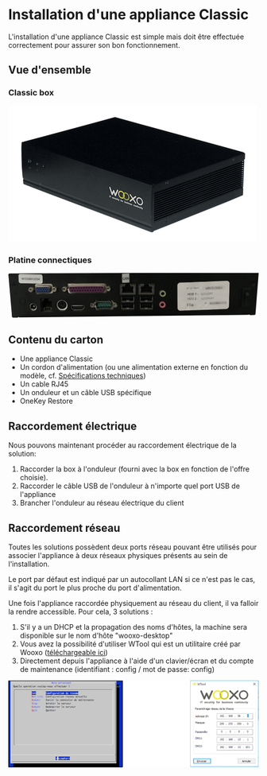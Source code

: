 # Installation d'une appliance Classic

L'installation d'une appliance Classic est simple mais doit être effectuée correctement pour assurer son bon fonctionnement.

## Vue d'ensemble

### Classic box

![](../../.gitbook/assets/image%20%281%29.png)

### Platine connectiques

![](../../.gitbook/assets/image%20%2815%29.png)

## Contenu du carton

* Une appliance Classic
* Un cordon d'alimentation \(ou une alimentation externe en fonction du modèle, cf. [Spécifications techniques](../../specifications-techniques.md#appliances-allroad)\)
* Un cable RJ45
* Un onduleur et un câble USB spécifique
* OneKey Restore

## Raccordement électrique

Nous pouvons maintenant procéder au raccordement électrique de la solution:

1. Raccorder la box à l'onduleur \(fourni avec la box en fonction de l'offre choisie\).
2. Raccorder le câble USB de l'onduleur à n'importe quel port USB de l'appliance
3. Brancher l'onduleur au réseau électrique du client

## Raccordement réseau

Toutes les solutions possèdent deux ports réseau pouvant être utilisés pour associer l'appliance à deux réseaux physiques présents au sein de l'installation.

Le port par défaut est indiqué par un autocollant LAN si ce n'est pas le cas, il s'agit du port le plus proche du port d'alimentation.

Une fois l'appliance raccordée physiquement au réseau du client, il va falloir la rendre accessible. Pour cela, 3 solutions :

1. S'il y a un DHCP et la propagation des noms d'hôtes, la machine sera disponible sur le nom d'hôte "wooxo-desktop"
2. Vous avez la possibilité d'utiliser WTool qui est un utilitaire créé par Wooxo \([téléchargeable ici](https://wooxo.fr/WTool)\) 
3. Directement depuis l'appliance à l'aide d'un clavier/écran et du compte de maintenance \(identifiant : config / mot de passe: config\)

![](../../.gitbook/assets/image%20%2811%29.png)

